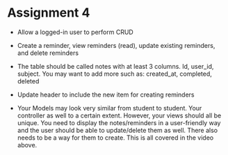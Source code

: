 # Assignment 4
- Allow a logged-in user to perform CRUD

- Create a reminder, view reminders (read), update existing reminders, and delete reminders

- The table should be called notes with at least 3 columns. Id, user_id, subject. You may want to add more such as: created_at, completed, deleted

- Update header to include the new item for creating reminders

- Your Models may look very similar from student to student. Your controller as well to a certain extent. However, your views should all be unique. You need to display the notes/reminders in a user-friendly way and the user should be able to update/delete them as well. There also needs to be a way for them to create. This is all covered in the video above.

